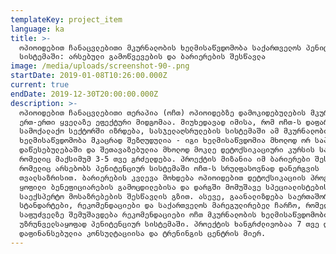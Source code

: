 ```yaml
---
templateKey: project_item
language: ka
title: >-
  ოპიოიდებით ჩანაცვლებითი მკურნალობის ხელმისაწვდომობა საქართველოს პენიტენციურ
  სისტემაში: არსებული გამოწვევების და ბარიერების შესწავლა
image: /media/uploads/screenshot-90-.png
startDate: 2019-01-08T10:26:00.000Z
current: true
endDate: 2019-12-30T20:00:00.000Z
description: >-
  ოპიოიდებით ჩანაცვლებითი თერაპია (ოჩთ) ოპიოიდებზე დამოკიდებულების მკურნალობის
  ერთ-ერთი ყველაზე ეფექტური მიდგომაა. მიუხედავად იმისა, რომ ოჩთ-ს დაფარვა
  სამოქალაქო სექტორში იზრდება, სასჯელაღსრულების სისტემაში ამ მკურნალობის
  ხელმისაწვდომობა მკაცრად შეზღუდულია - იგი ხელმისაწვდომია მხოლოდ ორ საპატიმრო
  დაწესებულებაში და შეთავაზებულია მხოლოდ მოკლე დეტოქსიკაციური კურსის სახით,
  რომელიც მაქსიმუმ 3-5 თვე გრძელდება. პროექტის მიზანია იმ ბარიერები შესწავლა,
  რომელიც არსებობს პენიტენციურ სისტემაში ოჩთ-ს სრულფასოვნად დანერგვის
  თვალსაზრისით. ბარიერების კვლევა მოხდება ოპიოიდებით დეტოქსიკაციის პროგრამის
  ყოფილი ბენეფიციარების გამოცდილებისა და დარგში მომუშავე სპეციალისტების
  საექსპერტო მოსაზრებების შესწავლის გზით. ასევე, გაანალიზდება საერთაშორისო
  სტანდარტები, რეკომენდაციები და საქართველოს მარეგულირებელ ჩარჩო, რომელთა
  საფუძველზე შემუშავდება რეკომენდაციები ოჩთ მკურნალობის ხელმისაწვდომობის
  უზრუნველსაყოფად პენიტენციურ სისტემაში. პროექტის ხანგრძლივობაა 7 თვე და
  დაფინანსებულია კონსულტაციისა და ტრენინგის ცენტრის მიერ.
---
```


